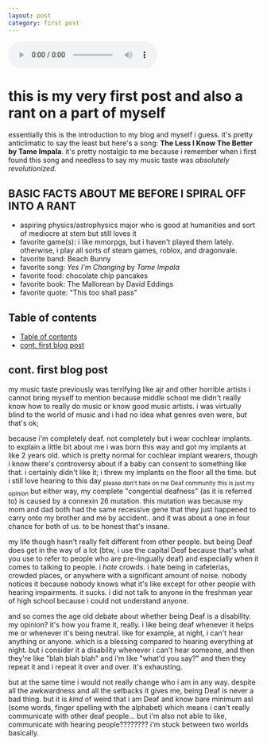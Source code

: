```yaml
---
layout: post
category: first post
---
```

<audio autoplay loop
        controls
        src="https://github.com/bopling/bopling.github.io/blob/gh-pages/docs/audio/thelessiknowthebetter.mp3?raw=true">
            <a href="https://github.com/bopling/bopling.github.io/blob/gh-pages/docs/audio/thelessiknowthebetter.mp3?raw=true">
                Download audio
            </a>
</audio>

# this is my very first post and also a rant on a part of myself

essentially this is the introduction to my blog and myself i guess. it's pretty anticlimatic to say the least but here's a song: **The Less I Know The Better by Tame Impala**. it's pretty nostalgic to me because i remember when i first found this song and needless to say my music taste was *absolutely revolutionized.* 

## BASIC FACTS ABOUT ME BEFORE I SPIRAL OFF INTO A RANT

- aspiring physics/astrophysics major who is good at humanities and sort of mediocre at stem but still loves it
- favorite game(s): i like mmorpgs, but i haven't played them lately. otherwise, i play all sorts of steam games, roblox, and dragonvale.
- favorite band: Beach Bunny
- favorite song: *Yes I'm Changing* by *Tame Impala*
- favorite food: chocolate chip pancakes
- favorite book: The Mallorean by David Eddings
- favorite quote: "This too shall pass"

## Table of contents
- [Table of contents](#table-of-contents)
- [cont. first blog post](#cont-first-blog-post)

## cont. first blog post

my music taste previously was terrifying like ajr and other horrible artists i cannot bring myself to mention because middle school me didn't really know how to really do music or know good music artists. i was virtually blind to the world of music and i had no idea what genres even were, but that's ok;

because i'm completely deaf. not completely but i wear cochlear implants. to explain a little bit about me i was born this way and got my implants at like 2 years old. which is pretty normal for cochlear implant wearers, though i know there's controversy about if a baby can consent to something like that. i certainly didn't like it; i threw my implants on the floor all the time. but i still love hearing to this day <sub>please don't hate on me Deaf community this is just my opinion</sub> but either way, my complete "congential deafness" (as it is referred to) is caused by a connexin 26 mutation. this mutation was because my mom and dad both had the same recessive gene that they just happened to carry onto my brother and me by accident.. and it was about a one in four chance for both of us. to be honest that's insane.

my life though hasn't really felt different from other people. but being Deaf does get in the way of a lot (btw, i use the capital Deaf because that's what you use to refer to people who are pre-lingually deaf) and especially when it comes to talking to people. i _hate_ crowds. i hate being in cafeterias, crowded places, or anywhere with a significant amount of noise. nobody notices it because nobody knows what it's like except for other people with hearing impairments. it sucks. i did not talk to anyone in the freshman year of high school because i could not understand anyone.

and so comes the age old debate about whether being Deaf is a disability. my opinion? it's how you frame it, really. i like being deaf whenever it helps me or whenever it's being neutral. like for example, at night, i can't hear anything or anyone. which is a blessing compared to hearing everything at night. but i consider it a disability whenever i can't hear someone, and then they're like "blah blah blah" and i'm like "what'd you say?" and then they repeat it and i repeat it over and over. it's exhausting.

but at the same time i would not really change who i am in any way. despite all the awkwardness and all the setbacks it gives me, being Deaf is never a bad thing. but it is *kind* of weird that i am Deaf and know bare minimum asl (some words, finger spelling with the alphabet) which means i can't really communicate with other deaf people... but i'm also not able to like, communicate with hearing people???????? i'm stuck between two worlds basically.
